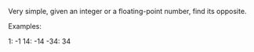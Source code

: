 Very simple, given an integer or a floating-point number, find its opposite.

Examples:

1: -1
14: -14
-34: 34
